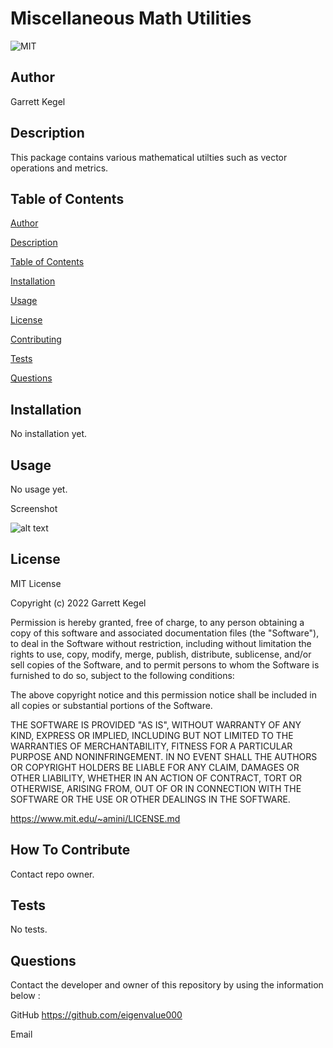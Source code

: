 
# Miscellaneous Math Utilities
![MIT](https://img.shields.io/badge/license-MIT-yellow)

## Author
Garrett Kegel

## Description
This package contains various mathematical utilties
such as vector operations and metrics.
  
## Table of Contents

[Author](#author)

[Description](#description)

[Table of Contents](#table-of-contents)

[Installation](#installation)

[Usage](#usage)

[License](#license)

[Contributing](#how-to-contribute)

[Tests](#tests)

[Questions](#questions)
  
## Installation
No installation yet.

## Usage
No usage yet.

Screenshot

![alt text](assets/images/screenshot.png)


## License
MIT License

Copyright (c) 2022 Garrett Kegel
    
Permission is hereby granted, free of charge, to any person obtaining a copy
of this software and associated documentation files (the "Software"), to deal
in the Software without restriction, including without limitation the rights
to use, copy, modify, merge, publish, distribute, sublicense, and/or sell
copies of the Software, and to permit persons to whom the Software is
furnished to do so, subject to the following conditions:
    
The above copyright notice and this permission notice shall be included in all
copies or substantial portions of the Software.
    
THE SOFTWARE IS PROVIDED "AS IS", WITHOUT WARRANTY OF ANY KIND, EXPRESS OR
IMPLIED, INCLUDING BUT NOT LIMITED TO THE WARRANTIES OF MERCHANTABILITY,
FITNESS FOR A PARTICULAR PURPOSE AND NONINFRINGEMENT. IN NO EVENT SHALL THE
AUTHORS OR COPYRIGHT HOLDERS BE LIABLE FOR ANY CLAIM, DAMAGES OR OTHER
LIABILITY, WHETHER IN AN ACTION OF CONTRACT, TORT OR OTHERWISE, ARISING FROM,
OUT OF OR IN CONNECTION WITH THE SOFTWARE OR THE USE OR OTHER DEALINGS IN THE
SOFTWARE.

https://www.mit.edu/~amini/LICENSE.md

## How To Contribute
Contact repo owner.

## Tests
No tests.

## Questions

Contact the developer and owner of this repository by using the information below : 

GitHub
https://github.com/eigenvalue000

Email


